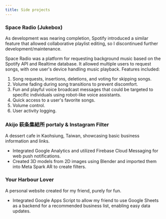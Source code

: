 ```yaml
---
title: Side projects
---
```


### Space Radio (Jukebox)

As development was nearing completion, Spotify introduced a similar feature that allowed collaborative playlist editing, so I discontinued further development/maintenance.

Space Radio was a platform for requesting background music based on the Spotify API and Realtime database. It allowed multiple users to request songs, with one user's device handling music playback. Features included:

1. Song requests, insertions, deletions, and voting for skipping songs.
1. Volume fading during song transitions to prevent discomfort.
1. Fun and playful voice broadcast messages that could be targeted to specific individuals using robot-like voice assistants.
1. Quick access to a user's favorite songs.
1. Volume control.
1. User activity logging.

### Akijo 萩条集結所 portaly & Instagram Filter

A dessert cafe in Kaohsiung, Taiwan, showcasing basic business information and links.

- Integrated Google Analytics and utilized Firebase Cloud Messaging for web push notifications.
- Created 3D models from 2D images using Blender and imported them into Meta Spark AR to create filters.

### Your Harbour Lover

A personal website created for my friend, purely for fun.

- Integrated Google Apps Script to allow my friend to use Google Sheets as a backend for a recommended business list, enabling easy data updates.
